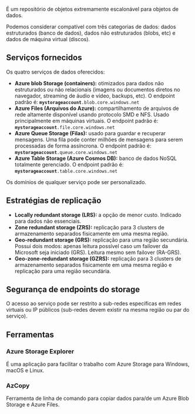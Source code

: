 É um repositório de objetos extremamente escalonável para objetos de dados.

Podemos considerar compatível com três categorias de dados: dados estruturados (banco de dados), dados não estruturados (blobs, etc) e dados de máquina virtual (discos).

## Serviços fornecidos

Os quatro serviços de dados oferecidos:

- **Azure blob Storage (containers):** otimizados para dados não estruturados ou não relacionais (imagens ou documentos diretos no navegador, streaming de áudio e vídeo, backups, etc). O endpoint padrão é: **`mystorageaccount`**`.blob.core.windows.net`
- **Azure Files (Arquivos do Azure):** compartilhamento de arquivos de rede altamente disponível usando protocolo SMD e NFS. Usado principalmente em máquinas virtuais. O endpoint padrão é: **`mystorageaccount`**`.file.core.windows.net`
- **Azure Queue Storage (Filas):** usado para guardar e recuperar mensagens. Uma fila pode conter milhões de mensagens para serem processadas de forma assíncrona. O endpoint padrão é: **`mystorageaccount`**`.queue.core.windows.net`
- **Azure Table Storage (Azure Cosmos DB):** banco de dados NoSQL totalmente gerenciado. O endpoint padrão é: **`mystorageaccount`**`.table.core.windows.net`

Os domínios de qualquer serviço pode ser personalizado.

## Estratégias de replicação


- **Locally redundant storage (LRS):** a opção de menor custo. Indicado para dados não essenciais.
- **Zone redundant storage (ZRS):** replicação para 3 clusters de armazenamento separados fisicamente em uma mesma região.
- **Geo-redundant storage (GRS):** replicação para uma região secundária. Possui dois modos: apenas leitura possível caso um failover da Microsoft seja iniciado (GRS). Leitura mesmo sem failover (RA-GRS). 
- **Geo-zone-redundant storage (GZRS):** replicação para 3 clusters de armazenamento separados fisicamente em uma mesma região e  replicação para uma região secundária.

## Segurança de endpoints do storage

O acesso ao serviço pode ser restrito a sub-redes específicas em redes virtuais ou IP públicos (sub-redes devem existir na mesma região ou par do serviço).

## Ferramentas

### Azure Storage Explorer

É uma aplicação para facilitar o trabalho com Azure Storage para Windows, macOS e Linux.

### AzCopy

Ferramenta de linha de comando para copiar dados para/de um Azure Blob Storage e Azure Files.



